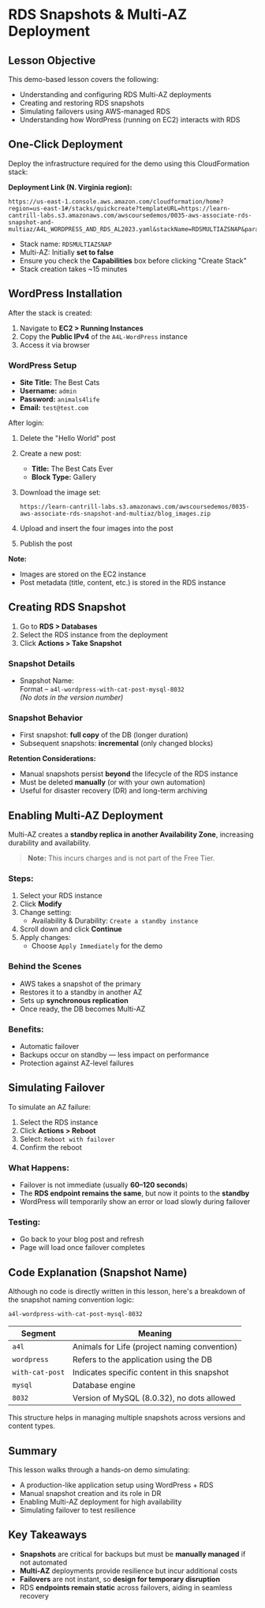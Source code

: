# RDS Snapshots & Multi-AZ Deployment

## Lesson Objective

This demo-based lesson covers the following:

- Understanding and configuring RDS Multi-AZ deployments
- Creating and restoring RDS snapshots
- Simulating failovers using AWS-managed RDS
- Understanding how WordPress (running on EC2) interacts with RDS

## One-Click Deployment

Deploy the infrastructure required for the demo using this CloudFormation stack:

**Deployment Link (N. Virginia region):**

```
https://us-east-1.console.aws.amazon.com/cloudformation/home?region=us-east-1#/stacks/quickcreate?templateURL=https://learn-cantrill-labs.s3.amazonaws.com/awscoursedemos/0035-aws-associate-rds-snapshot-and-multiaz/A4L_WORDPRESS_AND_RDS_AL2023.yaml&stackName=RDSMULTIAZSNAP&param_DBVersion=8.0.32
```

- Stack name: `RDSMULTIAZSNAP`
- Multi-AZ: Initially **set to false**
- Ensure you check the **Capabilities** box before clicking "Create Stack"
- Stack creation takes ~15 minutes

## WordPress Installation

After the stack is created:

1. Navigate to **EC2 > Running Instances**
2. Copy the **Public IPv4** of the `A4L-WordPress` instance
3. Access it via browser

### WordPress Setup

- **Site Title:** The Best Cats
- **Username:** `admin`
- **Password:** `animals4life`
- **Email:** `test@test.com`

After login:

1. Delete the "Hello World" post
2. Create a new post:

   - **Title:** The Best Cats Ever
   - **Block Type:** Gallery

3. Download the image set:
   ```
   https://learn-cantrill-labs.s3.amazonaws.com/awscoursedemos/0035-aws-associate-rds-snapshot-and-multiaz/blog_images.zip
   ```
4. Upload and insert the four images into the post
5. Publish the post

**Note:**

- Images are stored on the EC2 instance
- Post metadata (title, content, etc.) is stored in the RDS instance

## Creating RDS Snapshot

1. Go to **RDS > Databases**
2. Select the RDS instance from the deployment
3. Click **Actions > Take Snapshot**

### Snapshot Details

- Snapshot Name:  
  Format – `a4l-wordpress-with-cat-post-mysql-8032`  
  _(No dots in the version number)_

### Snapshot Behavior

- First snapshot: **full copy** of the DB (longer duration)
- Subsequent snapshots: **incremental** (only changed blocks)

**Retention Considerations:**

- Manual snapshots persist **beyond** the lifecycle of the RDS instance
- Must be deleted **manually** (or with your own automation)
- Useful for disaster recovery (DR) and long-term archiving

## Enabling Multi-AZ Deployment

Multi-AZ creates a **standby replica in another Availability Zone**, increasing durability and availability.

> **Note:** This incurs charges and is not part of the Free Tier.

### Steps:

1. Select your RDS instance
2. Click **Modify**
3. Change setting:
   - Availability & Durability: `Create a standby instance`
4. Scroll down and click **Continue**
5. Apply changes:
   - Choose `Apply Immediately` for the demo

### Behind the Scenes

- AWS takes a snapshot of the primary
- Restores it to a standby in another AZ
- Sets up **synchronous replication**
- Once ready, the DB becomes Multi-AZ

### Benefits:

- Automatic failover
- Backups occur on standby — less impact on performance
- Protection against AZ-level failures

## Simulating Failover

To simulate an AZ failure:

1. Select the RDS instance
2. Click **Actions > Reboot**
3. Select: `Reboot with failover`
4. Confirm the reboot

### What Happens:

- Failover is not immediate (usually **60–120 seconds**)
- The **RDS endpoint remains the same**, but now it points to the **standby**
- WordPress will temporarily show an error or load slowly during failover

### Testing:

- Go back to your blog post and refresh
- Page will load once failover completes

## Code Explanation (Snapshot Name)

Although no code is directly written in this lesson, here's a breakdown of the snapshot naming convention logic:

```bash
a4l-wordpress-with-cat-post-mysql-8032
```

| Segment         | Meaning                                      |
| --------------- | -------------------------------------------- |
| `a4l`           | Animals for Life (project naming convention) |
| `wordpress`     | Refers to the application using the DB       |
| `with-cat-post` | Indicates specific content in this snapshot  |
| `mysql`         | Database engine                              |
| `8032`          | Version of MySQL (8.0.32), no dots allowed   |

This structure helps in managing multiple snapshots across versions and content types.

## Summary

This lesson walks through a hands-on demo simulating:

- A production-like application setup using WordPress + RDS
- Manual snapshot creation and its role in DR
- Enabling Multi-AZ deployment for high availability
- Simulating failover to test resilience

## Key Takeaways

- **Snapshots** are critical for backups but must be **manually managed** if not automated
- **Multi-AZ** deployments provide resilience but incur additional costs
- **Failovers** are not instant, so **design for temporary disruption**
- RDS **endpoints remain static** across failovers, aiding in seamless recovery
